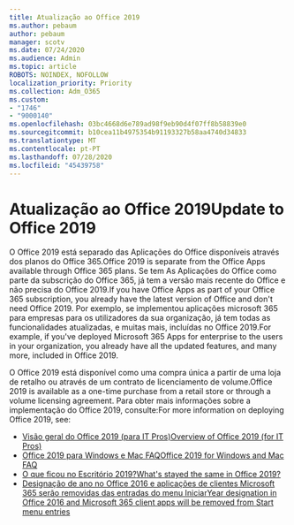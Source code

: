 ```yaml
---
title: Atualização ao Office 2019
ms.author: pebaum
author: pebaum
manager: scotv
ms.date: 07/24/2020
ms.audience: Admin
ms.topic: article
ROBOTS: NOINDEX, NOFOLLOW
localization_priority: Priority
ms.collection: Adm_O365
ms.custom:
- "1746"
- "9000140"
ms.openlocfilehash: 03bc4668d6e789ad98f9eb90d4f07ff8b58839e0
ms.sourcegitcommit: b10cea11b4975354b91193327b58aa4740d34833
ms.translationtype: MT
ms.contentlocale: pt-PT
ms.lasthandoff: 07/28/2020
ms.locfileid: "45439758"
---
```

# <a name="update-to-office-2019"></a><span data-ttu-id="73f6f-102">Atualização ao Office 2019</span><span class="sxs-lookup"><span data-stu-id="73f6f-102">Update to Office 2019</span></span>

<span data-ttu-id="73f6f-103">O Office 2019 está separado das Aplicações do Office disponíveis através dos planos do Office 365.</span><span class="sxs-lookup"><span data-stu-id="73f6f-103">Office 2019 is separate from the Office Apps available through Office 365 plans.</span></span> <span data-ttu-id="73f6f-104">Se tem As Aplicações do Office como parte da subscrição do Office 365, já tem a versão mais recente do Office e não precisa do Office 2019.</span><span class="sxs-lookup"><span data-stu-id="73f6f-104">If you have Office Apps as part of your Office 365 subscription, you already have the latest version of Office and don't need Office 2019.</span></span> <span data-ttu-id="73f6f-105">Por exemplo, se implementou aplicações microsoft 365 para empresas para os utilizadores da sua organização, já tem todas as funcionalidades atualizadas, e muitas mais, incluídas no Office 2019.</span><span class="sxs-lookup"><span data-stu-id="73f6f-105">For example, if you've deployed Microsoft 365 Apps for enterprise to the users in your organization, you already have all the updated features, and many more, included in Office 2019.</span></span>

<span data-ttu-id="73f6f-106">O Office 2019 está disponível como uma compra única a partir de uma loja de retalho ou através de um contrato de licenciamento de volume.</span><span class="sxs-lookup"><span data-stu-id="73f6f-106">Office 2019 is available as a one-time purchase from a retail store or through a volume licensing agreement.</span></span> <span data-ttu-id="73f6f-107">Para obter mais informações sobre a implementação do Office 2019, consulte:</span><span class="sxs-lookup"><span data-stu-id="73f6f-107">For more information on deploying Office 2019, see:</span></span>  

- [<span data-ttu-id="73f6f-108">Visão geral do Office 2019 (para IT Pros)</span><span class="sxs-lookup"><span data-stu-id="73f6f-108">Overview of Office 2019 (for IT Pros)</span></span>](https://docs.microsoft.com/deployoffice/office2019/overview)  
- [<span data-ttu-id="73f6f-109">Office 2019 para Windows e Mac FAQ</span><span class="sxs-lookup"><span data-stu-id="73f6f-109">Office 2019 for Windows and Mac FAQ</span></span>](https://support.microsoft.com/help/4133312)  
- [<span data-ttu-id="73f6f-110">O que ficou no Escritório 2019?</span><span class="sxs-lookup"><span data-stu-id="73f6f-110">What's stayed the same in Office 2019?</span></span>](https://docs.microsoft.com/deployoffice/office2019/overview#whats-stayed-the-same-in-office-2019)  
- [<span data-ttu-id="73f6f-111">Designação de ano no Office 2016 e aplicações de clientes Microsoft 365 serão removidas das entradas do menu Iniciar</span><span class="sxs-lookup"><span data-stu-id="73f6f-111">Year designation in Office 2016 and Microsoft 365 client apps will be removed from Start menu entries</span></span>](https://support.office.com/article/8fe5e052-76d2-49de-af30-2e84ed3da907?wt.mc_id=Alchemy_ClientDIA)